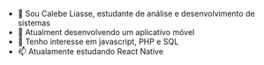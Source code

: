 - 👋 Sou Calebe Liasse, estudante de análise e desenvolvimento de sistemas
- 🌱 Atualment desenvolvendo um aplicativo móvel
- 💞️ Tenho interesse em javascript, PHP e SQL
- 📫 Atualamente estudando React Native

